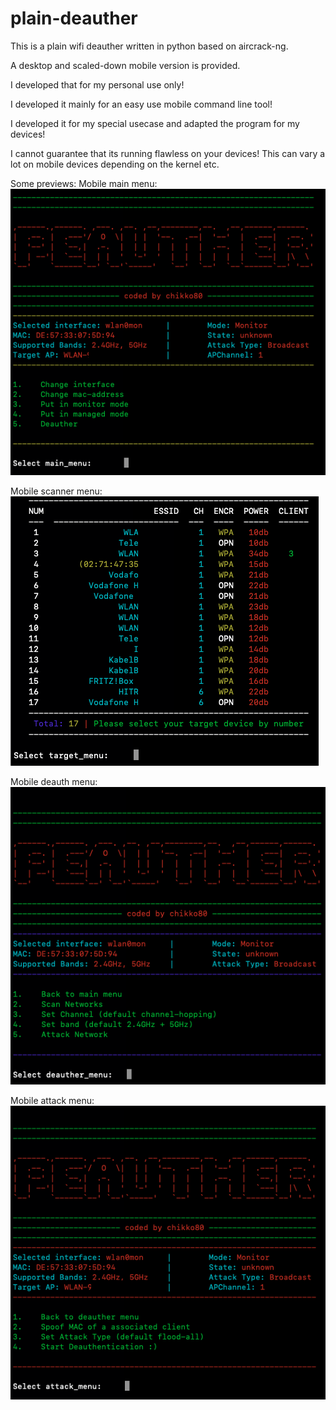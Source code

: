 # plain-deauther
This is a plain wifi deauther written in python based on aircrack-ng.

A desktop and scaled-down mobile version is provided.

I developed that for my personal use only!

I developed it mainly for an easy use mobile command line tool!

I developed it for my special usecase and adapted the program for my devices!

I cannot guarantee that its running flawless on your devices!
This can vary a lot on mobile devices depending on the kernel etc.

Some previews:
Mobile main menu:
![Alt text](src/mobilemainmenu.png?raw=true)

Mobile scanner menu:
![Alt text](src/mobilescanner.png?raw=true)

Mobile deauth menu:
![Alt text](src/mobiledeauthmenu.png?raw=true)

Mobile attack menu:
![Alt text](src/mobileattackmenu.png?raw=true)
